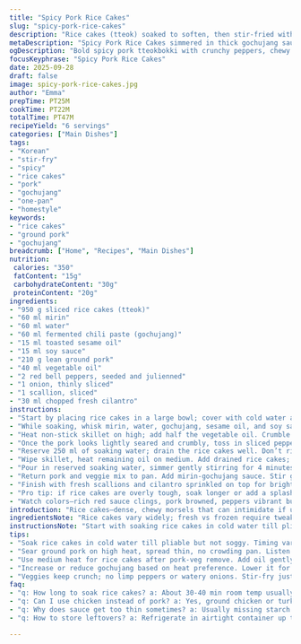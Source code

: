 ```yaml
---
title: "Spicy Pork Rice Cakes"
slug: "spicy-pork-rice-cakes"
description: "Rice cakes (tteok) soaked to soften, then stir-fried with spicy fermented chili paste and ground lean pork. Bell peppers and onions add crunch and sweetness. Mirin and soy sauce blend in creating a tangy, umami-rich sauce thickened during simmer. Garnished with fresh green onions and coriander. Adjust proportions slightly for texture balance and flavor depth. Substituting minced chicken or turkey works; different oils can influence aroma. Cooking cues rely on visual softening, sizzling sounds, caramelizing edges. Balancing moisture prevents soggy or undercooked bites. Classic Korean street food vibes but tuned for home kitchens with easy swaps, time-saving tips, and attention to aroma and mouthfeel."
metaDescription: "Spicy Pork Rice Cakes simmered in thick gochujang sauce with crunchy bell peppers and tender chewy tteok; bold Korean street food made approachable at home."
ogDescription: "Bold spicy pork tteokbokki with crunchy peppers, chewy rice cakes simmered in thick glazy sauce. Korean street food with hints of sesame and mirin aroma."
focusKeyphrase: "Spicy Pork Rice Cakes"
date: 2025-09-28
draft: false
image: spicy-pork-rice-cakes.jpg
author: "Emma"
prepTime: PT25M
cookTime: PT22M
totalTime: PT47M
recipeYield: "6 servings"
categories: ["Main Dishes"]
tags:
- "Korean"
- "stir-fry"
- "spicy"
- "rice cakes"
- "pork"
- "gochujang"
- "one-pan"
- "homestyle"
keywords:
- "rice cakes"
- "ground pork"
- "gochujang"
breadcrumb: ["Home", "Recipes", "Main Dishes"]
nutrition: 
 calories: "350"
 fatContent: "15g"
 carbohydrateContent: "30g"
 proteinContent: "20g"
ingredients:
- "950 g sliced rice cakes (tteok)"
- "60 ml mirin"
- "60 ml water"
- "60 ml fermented chili paste (gochujang)"
- "15 ml toasted sesame oil"
- "15 ml soy sauce"
- "210 g lean ground pork"
- "40 ml vegetable oil"
- "2 red bell peppers, seeded and julienned"
- "1 onion, thinly sliced"
- "1 scallion, sliced"
- "30 ml chopped fresh cilantro"
instructions:
- "Start by placing rice cakes in a large bowl; cover with cold water and soak about 35 minutes at room temp. Aim for pliability without mushiness. The soaking water will be handy later."
- "While soaking, whisk mirin, water, gochujang, sesame oil, and soy sauce in a bowl. This spicy-sweet tangy mix is the backbone. Taste it raw; it should hit salty, spicy, slightly sweet notes."
- "Heat non-stick skillet on high; add half the vegetable oil. Crumble ground pork in—spread it out thinly so it browns instead of steams. Listen for sizzling; no liquid pooling—renders fat and browns bits in 5-7 minutes."
- "Once the pork looks lightly seared and crumbly, toss in sliced peppers and onions. Stir-fry for 6 minutes until veggies soften but still hold crunch. Avoid limp veggies; they need snap. Remove the mixture onto a plate."
- "Reserve 250 ml of soaking water; drain the rice cakes well. Don’t rinse. This starchy water helps thicken sauce and soften cakes."
- "Wipe skillet, heat remaining oil on medium. Add drained rice cakes; stir gently for 6 minutes. Cakes will start to puff slightly, edges turning tender and sticky."
- "Pour in reserved soaking water, simmer gently stirring for 4 minutes. Watch for cakes swelling, softening but not falling apart. The starchy water thickens now."
- "Return pork and veggie mix to pan. Add mirin-gochujang sauce. Stir gently for 3-4 minutes, letting sauce thicken and coat everything in a glossy spicy glaze."
- "Finish with fresh scallions and cilantro sprinkled on top for bright herbal punch. Serve right away; rice cakes firm up on cooling."
- "Pro tip: if rice cakes are overly tough, soak longer or add a splash of water when reheating. For less heat, halve gochujang and add mild chili flakes later. Swap pork for ground chicken for lighter profile, or use avocado oil for milder scent. Avoid overcooking or cakes get gummy or dry. Stir constantly during final simmer to prevent sticking and ensure even coating."
- "Watch colors—rich red sauce clings, pork browned, peppers vibrant but softened. Smell nutty sesame mingled with sharp chili and sweet mirin. Sound cues: sizzling during sear, gentle bubbling when simmering. Texture goal: chewy tender cakes, crisp-tender veggies, crumbly juicy pork. Timing flexible, rely on these signs over clocks."
introduction: "Rice cakes—dense, chewy morsels that can intimidate if underdone or flop when overcooked. Learned the hard way that soaking is non-negotiable. The starchy water? Magic for thickening sauces naturally. Pork fat crunching and mingling with the sweet-spicy gochujang base builds layers. Bell peppers add brightness and snap, cutting heavy mouthfeel. Cooking’s a balance act: color changes, sounds sizzle to simmer, aroma shifts from raw pork to toasty sesame and sweet mirin. Timing’s a guideline—not a rule. Swap proteins, oils, tweak spice levels to suit your kitchen. Watch textures, use eyes and nose to steer every step."
ingredientsNote: "Rice cakes vary widely; fresh vs frozen require tweaks—frozen needs longer soak or blanch briefly. Mirin contributes subtle sweetness and acidity, replace with a mild rice wine or dry sherry if none. Gochujang is key but adjust to taste; lowering it eases heat for sensitive palates. Toasted sesame oil packs aroma into the final mile; can substitute with regular sesame oil if careful not to burn. Ground pork lean but not steroid-dry; ground turkey or chicken keeps it lighter but watch for dryness. Red bell peppers brighten and add crunch; swap with sweet yellow or orange peppers if preferred. Onion and scallions add layers; skip scallion garnish and finish with fresh herbs like Thai basil or mint for variation. Fresh coriander/cilantro is bright finishing note; omit if disliked or use parsley."
instructionsNote: "Start with soaking rice cakes in cold water till pliable, about 35 minutes; not mushy. Always reserve soaking water as a secret weapon to soften cakes without excess moisture. Browning pork on high heat without stewing builds deep flavor—don’t crowd pan. Stir-fry veggies until crisp-tender; limp veggies kill texture contrast. When frying rice cakes, heat oil medium; sizzling edges and puffing indicate readiness. Add starchy soaking water slowly; watch the sauce thicken. Combine all, simmer briefly stirring to coat. Never lose sight—rice cakes stick and burn fast when sauce thickens. Final garnish with herbs cuts richness and adds freshness. Use your nose—nutty, sweet, spicy aromas signal balance. Adjust heat and timing by sensory notes more than clock. Every batch differs based on ingredient freshness and equipment; embrace slight variations."
tips:
- "Soak rice cakes in cold water till pliable but not soggy. Timing varies; frozen needs longer soak or blanch quick. Keep soaking water—starchy, magic thickener later. Draining is key; no rinsing or lose starch advantage."
- "Sear ground pork on high heat, spread thin, no crowding pan. Listen for sizzle; if liquid pools, pork steams not browns. Brown bits build flavor layers, don’t rush. Pork should shred crumbly, light sear with nutty fat rendering."
- "Use medium heat for rice cakes after pork-veg remove. Add oil gently, stir slow so edges puff and get tender stickiness. Watch closely; edges changing color means ready to add soaking water. Slow simmer after pouring water for tender softening, sauce thickening."
- "Increase or reduce gochujang based on heat preference. Lower it for milder spice and add subtle chili flakes later if wanted. Mirin brings slight sweetness and acidity; can swap with rice wine or dry sherry, but keep balance in check."
- "Veggies keep crunch; no limp peppers or watery onions. Stir-fry just enough, 6 minutes usually hits crisp-tender. Remove from pan to prevent overcooking during sauce simmer. Fresh herbs finish cut through richness; swap cilantro for parsley if disliked."
faq:
- "q: How long to soak rice cakes? a: About 30-40 min room temp usually. Frozen ones can take longer or blanch fast. Too short means tough bites, too long mushy texture. Check softness with bite, adjust next time. Water temp matters–cold keeps starch tight, warm breaks down faster."
- "q: Can I use chicken instead of pork? a: Yes, ground chicken or turkey works fine. Leaner, less fat means watch dryness. Add oils carefully to avoid dryness. Flavor adjusts naturally; may skip sear to avoid overcooking meat. Adjust spices if needed, chicken is milder so heat may feel stronger."
- "q: Why does sauce get too thin sometimes? a: Usually missing starch from soaking water or drained rice cakes. Don’t rinse rice cakes after soaking. Add soaking water slowly while simmering; thickening takes minutes, watch texture. Over stirring when thickening can break sauce too. Alternative thickener? A small cornstarch slurry but kind of changes character."
- "q: How to store leftovers? a: Refrigerate in airtight container up to 2 days. Rice cakes firm and toughen; reheat with splash water or broth to soften. Microwave or pan reheat on low, stirring often to avoid sticking. Freeze not ideal, texture degrades. For best, prepare fresh and portion."

---
```

